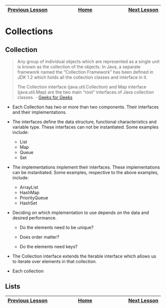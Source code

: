 | [Previous Lesson](https://github.com/Kevin-Lago/java-guide/tree/main/src/) <img width=1000/> | [Home](https://github.com/Kevin-Lago/java-guide) <img width=1000/> | [Next Lesson](https://github.com/Kevin-Lago/java-hackerrank-solutions/tree/main/src/)<img width=1000> |
|:---------------------------------------------------------------------------------------------|:------------------------------------------------------------------:|------------------------------------------------------------------------------------------------------:|

# Collections

## Collection

> Any group of individual objects which are represented as a single unit is known as the collection of the objects. In Java, a separate framework named the “Collection Framework” has been defined in JDK 1.2 which holds all the collection classes and interface in it.
>
> The Collection interface (java.util.Collection) and Map interface (java.util.Map) are the two main “root” interfaces of Java collection classes. - [Geeks for Geeks](https://www.geeksforgeeks.org/collections-in-java-2/)

- Each Collection has two or more than two components. Their interfaces and their implementations.

- The interfaces define the data structure, functional characteristics and variable type. These interfaces can not be instantiated. Some examples include:

    - List
    - Map
    - Queue
    - Set

- The implementations implement their interfaces. These implementations can be instantiated. Some examples, respective to the above examples, include:

    - ArrayList
    - HashMap
    - PriorityQueue
    - HashSet

- Deciding on which implementation to use depends on the data and desired performance.

    - Do the elements need to be unique?

    - Does order matter?

    - Do the elements need keys?

- The Collection interface extends the Iterable interface which allows us to iterate over elements in that collection.

- Each collection 

## Lists

| <img width=1000/> [Previous Lesson](https://github.com/Kevin-Lago/java-guide/tree/main/src/) | <img width=1000/> [Home](https://github.com/Kevin-Lago/java-guide) | <img width=1000> [Next Lesson](https://github.com/Kevin-Lago/java-hackerrank-solutions/tree/main/src/) |
|:---------------------------------------------------------------------------------------------|:------------------------------------------------------------------:|-------------------------------------------------------------------------------------------------------:|
